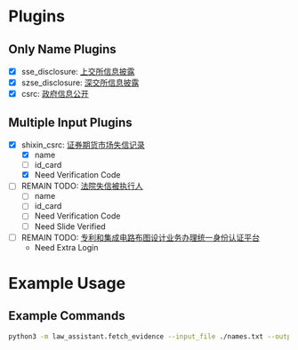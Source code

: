 # Plugins
## Only Name Plugins
- [x] sse_disclosure: [上交所信息披露](http://www.sse.com.cn/home/search/)
- [x] szse_disclosure: [深交所信息披露](http://www.szse.cn/disclosure/supervision/measure/measure/index.html)
- [x] csrc: [政府信息公开](http://www.csrc.gov.cn/csrc/c100033/zfxxgk_zdgk.shtml#tab=gkzn)

## Multiple Input Plugins
- [x] shixin_csrc: [证券期货市场失信记录](https://neris.csrc.gov.cn/shixinchaxun/)
    - [x] name
    - [ ] id_card
    - [x] Need Verification Code
- [ ] REMAIN TODO: [法院失信被执行人](http://zxgk.court.gov.cn/shixin/)
    - [ ] name
    - [ ] id_card
    - [ ] Need Verification Code
    - [ ] Need Slide Verified
- [ ] REMAIN TODO: [专利和集成电路布图设计业务办理统一身份认证平台](https://tysf.cponline.cnipa.gov.cn/am/#/user/login)
    - Need Extra Login

# Example Usage
## Example Commands
```bash
python3 -m law_assistant.fetch_evidence --input_file ./names.txt --output_dir `pwd`/ot --sources sse_disclosure,csrc,szse_disclosure,shixin_csrc --process_num 2
```

